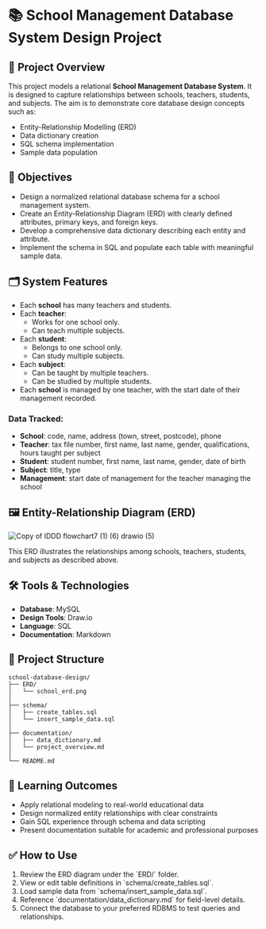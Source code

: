 # 📚 School Management Database System Design Project

## 📌 Project Overview

This project models a relational **School Management Database System**. It is designed to capture relationships between schools, teachers, students, and subjects. The aim is to demonstrate core database design concepts such as:

- Entity-Relationship Modelling (ERD)
- Data dictionary creation
- SQL schema implementation
- Sample data population

## 🎯 Objectives

- Design a normalized relational database schema for a school management system.
- Create an Entity-Relationship Diagram (ERD) with clearly defined attributes, primary keys, and foreign keys.
- Develop a comprehensive data dictionary describing each entity and attribute.
- Implement the schema in SQL and populate each table with meaningful sample data.

## 🗂️ System Features

- Each **school** has many teachers and students.
- Each **teacher**:
  - Works for one school only.
  - Can teach multiple subjects.
- Each **student**:
  - Belongs to one school only.
  - Can study multiple subjects.
- Each **subject**:
  - Can be taught by multiple teachers.
  - Can be studied by multiple students.
- Each **school** is managed by one teacher, with the start date of their management recorded.

### Data Tracked:

- **School**: code, name, address (town, street, postcode), phone
- **Teacher**: tax file number, first name, last name, gender, qualifications, hours taught per subject
- **Student**: student number, first name, last name, gender, date of birth
- **Subject**: title, type
- **Management**: start date of management for the teacher managing the school

## 🖼️ Entity-Relationship Diagram (ERD)

![Copy of IDDD flowchart7 (1) (6) drawio (5)](https://github.com/user-attachments/assets/238159fc-66ee-4828-bd09-884b67fd132c)



This ERD illustrates the relationships among schools, teachers, students, and subjects as described above.

## 🛠️ Tools & Technologies

- **Database**: MySQL
- **Design Tools**: Draw.io 
- **Language**: SQL
- **Documentation**: Markdown

## 📁 Project Structure

```
school-database-design/
├── ERD/
│   └── school_erd.png
│
├── schema/
│   ├── create_tables.sql
│   └── insert_sample_data.sql
│
├── documentation/
│   ├── data_dictionary.md
│   └── project_overview.md
│
└── README.md
```

## 🧠 Learning Outcomes

- Apply relational modeling to real-world educational data
- Design normalized entity relationships with clear constraints
- Gain SQL experience through schema and data scripting
- Present documentation suitable for academic and professional purposes

## ✅ How to Use

1. Review the ERD diagram under the \`ERD/\` folder.
2. View or edit table definitions in \`schema/create_tables.sql\`.
3. Load sample data from \`schema/insert_sample_data.sql\`.
4. Reference \`documentation/data_dictionary.md\` for field-level details.
5. Connect the database to your preferred RDBMS to test queries and relationships.
